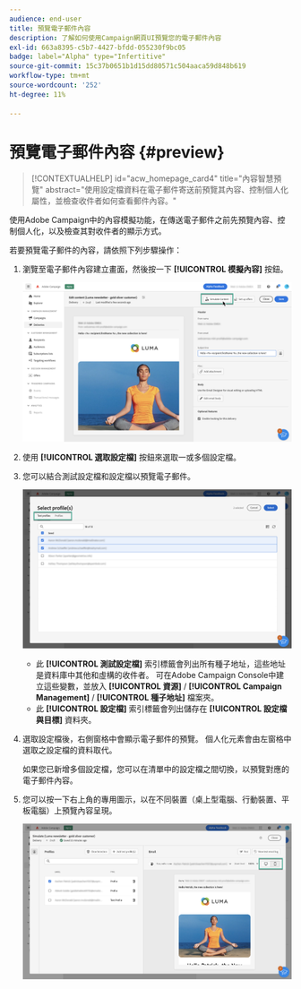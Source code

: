 ```yaml
---
audience: end-user
title: 預覽電子郵件內容
description: 了解如何使用Campaign網頁UI預覽您的電子郵件內容
exl-id: 663a8395-c5b7-4427-bfdd-055230f9bc05
badge: label="Alpha" type="Infertitive"
source-git-commit: 15c37b0651b1d15dd80571c504aaca59d848b619
workflow-type: tm+mt
source-wordcount: '252'
ht-degree: 11%

---
```



# 預覽電子郵件內容 {#preview}

>[!CONTEXTUALHELP]
>id="acw_homepage_card4"
>title="內容智慧預覽"
>abstract="使用設定檔資料在電子郵件寄送前預覽其內容、控制個人化屬性，並檢查收件者如何查看郵件內容。"

使用Adobe Campaign中的內容模擬功能，在傳送電子郵件之前先預覽內容、控制個人化，以及檢查其對收件者的顯示方式。

若要預覽電子郵件的內容，請依照下列步驟操作：

1. 瀏覽至電子郵件內容建立畫面，然後按一下 **[!UICONTROL 模擬內容]** 按鈕。

   ![](assets/simulate.png)

1. 使用 **[!UICONTROL 選取設定檔]** 按鈕來選取一或多個設定檔。
1. 您可以結合測試設定檔和設定檔以預覽電子郵件。

   ![](assets/preview-profile.png)

   * 此 **[!UICONTROL 測試設定檔]** 索引標籤會列出所有種子地址，這些地址是資料庫中其他和虛構的收件者。 可在Adobe Campaign Console中建立這些變數，並放入 **[!UICONTROL 資源]** / **[!UICONTROL Campaign Management]** / **[!UICONTROL 種子地址]** 檔案夾。
   * 此 **[!UICONTROL 設定檔]** 索引標籤會列出儲存在 **[!UICONTROL 設定檔與目標]** 資料夾。

1. 選取設定檔後，右側窗格中會顯示電子郵件的預覽。 個人化元素會由左窗格中選取之設定檔的資料取代。

   如果您已新增多個設定檔，您可以在清單中的設定檔之間切換，以預覽對應的電子郵件內容。

1. 您可以按一下右上角的專用圖示，以在不同裝置（桌上型電腦、行動裝置、平板電腦）上預覽內容呈現。

   ![](assets/preview.png)


